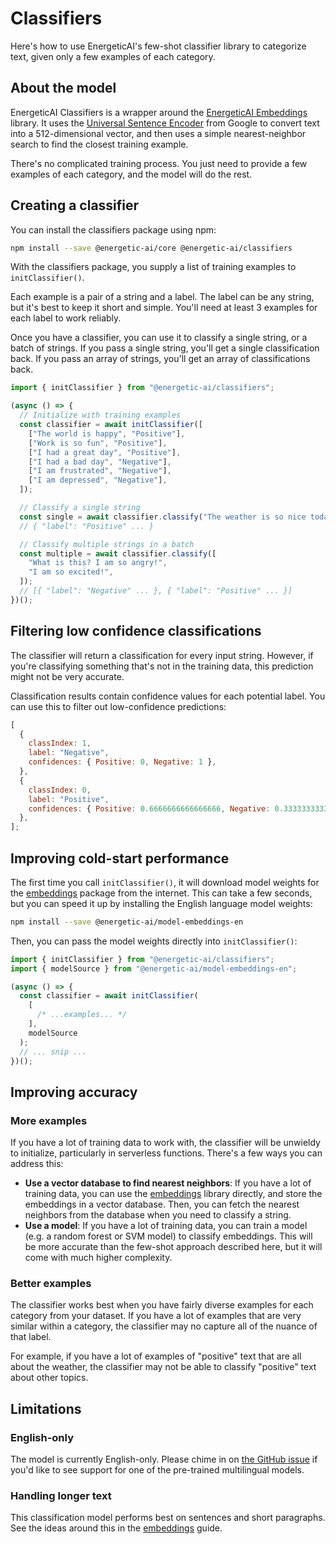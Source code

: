# Classifiers

Here's how to use EnergeticAI's few-shot classifier library to categorize text, given only a few examples of each category.

## About the model

EnergeticAI Classifiers is a wrapper around the [EnergeticAI Embeddings](embeddings.md) library. It uses the [Universal Sentence Encoder](https://arxiv.org/abs/1803.11175) from Google to convert text into a 512-dimensional vector, and then uses a simple nearest-neighbor search to find the closest training example.

There's no complicated training process. You just need to provide a few examples of each category, and the model will do the rest.

## Creating a classifier

You can install the classifiers package using npm:

```bash
npm install --save @energetic-ai/core @energetic-ai/classifiers
```

With the classifiers package, you supply a list of training examples to `initClassifier()`.

Each example is a pair of a string and a label. The label can be any string, but it's best to keep it short and simple. You'll need at least 3 examples for each label to work reliably.

Once you have a classifier, you can use it to classify a single string, or a batch of strings. If you pass a single string, you'll get a single classification back. If you pass an array of strings, you'll get an array of classifications back.

```js
import { initClassifier } from "@energetic-ai/classifiers";

(async () => {
  // Initialize with training examples
  const classifier = await initClassifier([
    ["The world is happy", "Positive"],
    ["Work is so fun", "Positive"],
    ["I had a great day", "Positive"],
    ["I had a bad day", "Negative"],
    ["I am frustrated", "Negative"],
    ["I am depressed", "Negative"],
  ]);

  // Classify a single string
  const single = await classifier.classify("The weather is so nice today");
  // { "label": "Positive" ... }

  // Classify multiple strings in a batch
  const multiple = await classifier.classify([
    "What is this? I am so angry!",
    "I am so excited!",
  ]);
  // [{ "label": "Negative" ... }, { "label": "Positive" ... }]
})();
```

## Filtering low confidence classifications

The classifier will return a classification for every input string. However, if you're classifying something that's not in the training data, this prediction might not be very accurate.

Classification results contain confidence values for each potential label. You can use this to filter out low-confidence predictions:

```js
[
  {
    classIndex: 1,
    label: "Negative",
    confidences: { Positive: 0, Negative: 1 },
  },
  {
    classIndex: 0,
    label: "Positive",
    confidences: { Positive: 0.6666666666666666, Negative: 0.3333333333333333 },
  },
];
```

## Improving cold-start performance

The first time you call `initClassifier()`, it will download model weights for the [embeddings](embeddings.md) package from the internet. This can take a few seconds, but you can speed it up by installing the English language model weights:

```bash
npm install --save @energetic-ai/model-embeddings-en
```

Then, you can pass the model weights directly into `initClassifier()`:

```js
import { initClassifier } from "@energetic-ai/classifiers";
import { modelSource } from "@energetic-ai/model-embeddings-en";

(async () => {
  const classifier = await initClassifier(
    [
      /* ...examples... */
    ],
    modelSource
  );
  // ... snip ...
})();
```

## Improving accuracy

### More examples

If you have a lot of training data to work with, the classifier will be unwieldy to initialize, particularly in serverless functions. There's a few ways you can address this:

- **Use a vector database to find nearest neighbors**: If you have a lot of training data, you can use the [embeddings](embeddings.md) library directly, and store the embeddings in a vector database. Then, you can fetch the nearest neighbors from the database when you need to classify a string.
- **Use a model**: If you have a lot of training data, you can train a model (e.g. a random forest or SVM model) to classify embeddings. This will be more accurate than the few-shot approach described here, but it will come with much higher complexity.

### Better examples

The classifier works best when you have fairly diverse examples for each category from your dataset. If you have a lot of examples that are very similar within a category, the classifier may no capture all of the nuance of that label.

For example, if you have a lot of examples of "positive" text that are all about the weather, the classifier may not be able to classify "positive" text about other topics.

## Limitations

### English-only

The model is currently English-only. Please chime in on [the GitHub issue](https://github.com/realworldprivacy/energetic-ai/issues/1) if you'd like to see support for one of the pre-trained multilingual models.

### Handling longer text

This classification model performs best on sentences and short paragraphs. See the ideas around this in the [embeddings](embeddings.md) guide.
